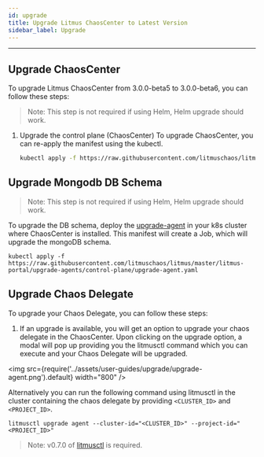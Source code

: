 ```yaml
---
id: upgrade
title: Upgrade Litmus ChaosCenter to Latest Version
sidebar_label: Upgrade
---
```


---

## Upgrade ChaosCenter

To upgrade Litmus ChaosCenter from 3.0.0-beta5 to 3.0.0-beta6, you can follow these steps:

> Note: This step is not required if using Helm, Helm upgrade should work.

1. Upgrade the control plane (ChaosCenter)
   To upgrade ChaosCenter, you can re-apply the manifest using the kubectl.

   ```bash
   kubectl apply -f https://raw.githubusercontent.com/litmuschaos/litmus/master/mkdocs/docs/3.0.0-beta6/litmus-3.0.0-beta6.yaml
   ```

## Upgrade Mongodb DB Schema

> Note: This step is not required if using Helm, Helm upgrade should work.

To upgrade the DB schema, deploy the [upgrade-agent](https://raw.githubusercontent.com/litmuschaos/litmus/master/litmus-portal/upgrade-agents/control-plane/upgrade-agent.yaml) in your k8s cluster where ChaosCenter is installed. This manifest will create a Job, which will upgrade the mongoDB schema.

`kubectl apply -f https://raw.githubusercontent.com/litmuschaos/litmus/master/litmus-portal/upgrade-agents/control-plane/upgrade-agent.yaml`

## Upgrade Chaos Delegate

To upgrade your Chaos Delegate, you can follow these steps:

1. If an upgrade is available, you will get an option to upgrade your chaos delegate in the ChaosCenter. Upon clicking on the upgrade option, a modal will pop up providing you the litmusctl command which you can execute and your Chaos Delegate will be upgraded.

<img src={require('../assets/user-guides/upgrade/upgrade-agent.png').default} width="800" />

Alternatively you can run the following command using litmusctl in the cluster containing the chaos delegate by providing `<CLUSTER_ID>` and `<PROJECT_ID>`.

```
litmusctl upgrade agent --cluster-id="<CLUSTER_ID>" --project-id="<PROJECT_ID>"
```

> Note: v0.7.0 of [litmusctl](https://github.com/litmuschaos/litmusctl/blob/master/README.md) is required.
